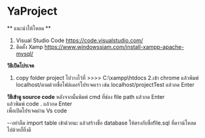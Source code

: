 # YaProject

** แนะนำให้โหลด **
1. Visual Studio Code  https://code.visualstudio.com/
2. ติดตั้ง Xamp  https://www.windowssiam.com/install-xampp-apache-mysql/

**วิธีเปิดโปรเจค**
1. copy folder project ไปวางไว้ที่ >>>>  C:\xampp\htdocs
2.เข้า chrome แล้วพิมพ์ localhost/ตามด้วยชื่อโฟล์เดอร์โปรเจคเรา เช่น localhost/projectTest แล้วกด Enter

**วิธีเข้าดู source code**
 หลังจากนั้นพิมพ์ cmd ที่ช่อง file path แล้วกด Enter   
 แล้วพิมพ์ code .    แล้วกด Enter  
เพื่อเปิดโปรเจคผ่าน Vs code

--อย่าลืม import table เข้าด้วยนะ แล้วสร้างชื่อ database ให้ตรงกับชื่อfile.sql ที่ดาวน์โหลดไปด้วยก็ยิ่งดี
